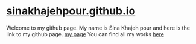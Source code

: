 # [sinakhajehpour.github.io](https://sinakhajehpour.github.io/)
Welcome to my github page. My name is Sina Khajeh pour and here is the link to my github page. [my page](https://sinakhajehpour.github.io/)
You can find all my works [here](https://github.com/sinakhajehpour)
